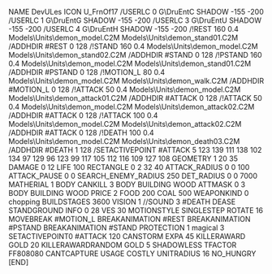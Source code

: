 NAME DevULes
ICON U_FrnOf17
/USERLC 0 G\DruEntC SHADOW -155 -200
/USERLC 1 G\DruEntG SHADOW -155 -200
/USERLC 3 G\DruEntU SHADOW -155 -200
/USERLC 4 G\DruEntH SHADOW -155 -200
/!REST          160  0.4 Models\Units\demon_model.C2M Models\Units\demon_stand01.C2M 
/ADDHDIR #REST 0 128
/!STAND         160  0.4 Models\Units\demon_model.C2M Models\Units\demon_stand02.C2M 
/ADDHDIR #STAND 0 128
/!PSTAND        160  0.4 Models\Units\demon_model.C2M Models\Units\demon_stand01.C2M 
/ADDHDIR #PSTAND 0 128
/!MOTION_L      80 0.4 Models\Units\demon_model.C2M Models\Units\demon_walk.C2M
/ADDHDIR #MOTION_L 0 128
/!ATTACK        50  0.4 Models\Units\demon_model.C2M Models\Units\demon_attack01.C2M
/ADDHDIR #ATTACK 0 128
/!ATTACK        50  0.4 Models\Units\demon_model.C2M Models\Units\demon_attack02.C2M
/ADDHDIR #ATTACK 0 128
/!ATTACK         100  0.4 Models\Units\demon_model.C2M Models\Units\demon_attack02.C2M
/ADDHDIR #ATTACK 0 128
/!DEATH         100  0.4 Models\Units\demon_model.C2M Models\Units\demon_death03.C2M
/ADDHDIR #DEATH 1 128
/SETACTIVEPOINT #ATTACK 5 123 139 111 138 102 134 97 129 96 123 99 117 105 112 116 109 127 108
GEOMETRY 1 20 35
DAMAGE   0 12
LIFE     100
RECTANGLE 0 2 32 40
ATTACK_RADIUS 0 0 100
ATTACK_PAUSE 0 0
SEARCH_ENEMY_RADIUS 250
DET_RADIUS 0 0 7000
MATHERIAL 1 BODY
CANKILL 3 BODY BUILDING WOOD
ATTMASK 0 3 BODY BUILDING WOOD
PRICE 2 FOOD 200 COAL 500
WEAPONKIND 0 chopping
BUILDSTAGES 3600
VISION 1
//SOUND 3 #DEATH DEASE
STANDGROUND
INFO 0 28
VES 30
MOTIONSTYLE SINGLESTEP
ROTATE 16
MOVEBREAK #MOTION_L
BREAKANIMATION #REST
BREAKANIMATION #PSTAND
BREAKANIMATION #STAND
PROTECTION 1 magical 3
SETACTIVEPOINT0 #ATTACK 120
CANSTORM
EXPA 45
KILLERAWARD             GOLD 20
KILLERAWARDRANDOM       GOLD 5
SHADOWLESS
TFACTOR FF808080
CANTCAPTURE
USAGE COSTLY
UNITRADIUS 16
NO_HUNGRY
[END]
